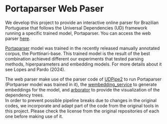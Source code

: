 # Portaparser Web Paser
We develop this project to provide an interactive online parser for Brazilian Portuguese that follows the Universal Dependencies (UD) framework running a specific trained model, Portaparser. You can access the web parser <a href='http://200.144.192.75:8082/'>here<a>.

<a href='https://github.com/LuceleneL/Portparser'>Portaparser</a> model was trained in the recently released manually annotated corpus, the Porttinari-base. This trained model is the result of the best combination achieved different our experiments that tested parsing methods, hiperparameters and embedding models. For more details about it see <a>Lopes and Pardo (2024)<a>.

The web parser make use of the parser code of <a href='https://github.com/ufal/udpipe'>UDPipe2</a> to run Portaparser (Portparser model was trained in it), the <a href='https://github.com/ufal/wembedding_service'>wembedding_service</a> to generate embeddings for the model, and <a href='https://github.com/Arborator/arborator-draft'>arborator</a> to provide the visualization of the dependency trees.  
In order to prevent possible pipeline breaks due to changes in the original codes, we incorporate and adapt part of the code from the original tools in this project. Please check the license from the original repositories of each one before making use of it.  



